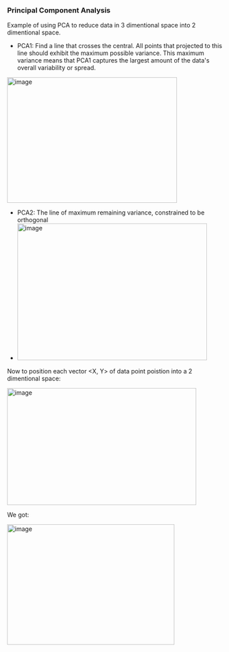 ### Principal Component Analysis

Example of using PCA to reduce data in 3 dimentional space into 2 dimentional space.

- PCA1: Find a line that crosses the central. All points that projected to this line should exhibit the maximum possible variance. This maximum variance means that PCA1 captures the largest amount of the data's overall variability or spread. 

<img width="396" height="292" alt="image" src="https://github.com/user-attachments/assets/fadc038d-3e9d-4742-80a0-2101ab10fbf9" />

- PCA2: The line of maximum remaining variance, constrained to be orthogonal
- <img width="442" height="318" alt="image" src="https://github.com/user-attachments/assets/68b830b7-c5ee-42b8-a211-bb0867f57088" />

Now to position each vector <X, Y> of data point poistion into a 2 dimentional space:

<img width="441" height="272" alt="image" src="https://github.com/user-attachments/assets/fe839318-3e97-437f-98d3-86790eb454ec" />

We got:

<img width="390" height="280" alt="image" src="https://github.com/user-attachments/assets/1ceed01a-e910-4cfc-8168-e4d88269eb50" />

